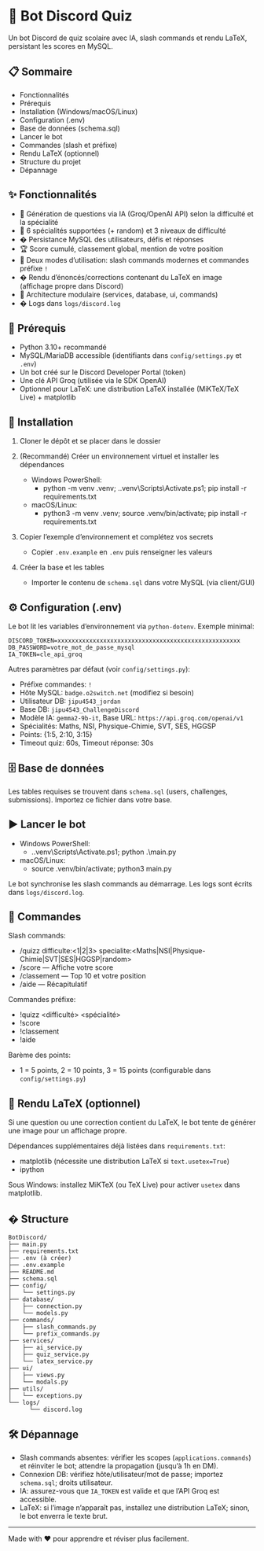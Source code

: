 # 🧠 Bot Discord Quiz

Un bot Discord de quiz scolaire avec IA, slash commands et rendu LaTeX, persistant les scores en MySQL.

## 📋 Sommaire

- Fonctionnalités
- Prérequis
- Installation (Windows/macOS/Linux)
- Configuration (.env)
- Base de données (schema.sql)
- Lancer le bot
- Commandes (slash et préfixe)
- Rendu LaTeX (optionnel)
- Structure du projet
- Dépannage

## ✨ Fonctionnalités

- 🤖 Génération de questions via IA (Groq/OpenAI API) selon la difficulté et la spécialité
- 🧩 6 spécialités supportées (+ random) et 3 niveaux de difficulté
- �️ Persistance MySQL des utilisateurs, défis et réponses
- 🏆 Score cumulé, classement global, mention de votre position
- 💬 Deux modes d’utilisation: slash commands modernes et commandes préfixe `!`
- �️ Rendu d’énoncés/corrections contenant du LaTeX en image (affichage propre dans Discord)
- 🧰 Architecture modulaire (services, database, ui, commands)
- � Logs dans `logs/discord.log`

## 🧱 Prérequis

- Python 3.10+ recommandé
- MySQL/MariaDB accessible (identifiants dans `config/settings.py` et `.env`)
- Un bot créé sur le Discord Developer Portal (token)
- Une clé API Groq (utilisée via le SDK OpenAI)
- Optionnel pour LaTeX: une distribution LaTeX installée (MiKTeX/TeX Live) + matplotlib

## 🚀 Installation

1) Cloner le dépôt et se placer dans le dossier

2) (Recommandé) Créer un environnement virtuel et installer les dépendances
    - Windows PowerShell:
       - python -m venv .venv; .\.venv\Scripts\Activate.ps1; pip install -r requirements.txt
    - macOS/Linux:
       - python3 -m venv .venv; source .venv/bin/activate; pip install -r requirements.txt

3) Copier l’exemple d’environnement et complétez vos secrets
    - Copier `.env.example` en `.env` puis renseigner les valeurs

4) Créer la base et les tables
    - Importer le contenu de `schema.sql` dans votre MySQL (via client/GUI)

## ⚙️ Configuration (.env)

Le bot lit les variables d’environnement via `python-dotenv`. Exemple minimal:

```
DISCORD_TOKEN=xxxxxxxxxxxxxxxxxxxxxxxxxxxxxxxxxxxxxxxxxxxxxxxxxxxx
DB_PASSWORD=votre_mot_de_passe_mysql
IA_TOKEN=cle_api_groq
```

Autres paramètres par défaut (voir `config/settings.py`):
- Préfixe commandes: `!`
- Hôte MySQL: `badge.o2switch.net` (modifiez si besoin)
- Utilisateur DB: `jipu4543_jordan`
- Base DB: `jipu4543_ChallengeDiscord`
- Modèle IA: `gemma2-9b-it`, Base URL: `https://api.groq.com/openai/v1`
- Spécialités: Maths, NSI, Physique-Chimie, SVT, SES, HGGSP
- Points: {1:5, 2:10, 3:15}
- Timeout quiz: 60s, Timeout réponse: 30s

## 🗄️ Base de données

Les tables requises se trouvent dans `schema.sql` (users, challenges, submissions). Importez ce fichier dans votre base.

## ▶️ Lancer le bot

- Windows PowerShell:
   - .\.venv\Scripts\Activate.ps1; python .\main.py
- macOS/Linux:
   - source .venv/bin/activate; python3 main.py

Le bot synchronise les slash commands au démarrage. Les logs sont écrits dans `logs/discord.log`.

## 📝 Commandes

Slash commands:
- /quizz difficulte:<1|2|3> specialite:<Maths|NSI|Physique-Chimie|SVT|SES|HGGSP|random>
- /score — Affiche votre score
- /classement — Top 10 et votre position
- /aide — Récapitulatif

Commandes préfixe:
- !quizz <difficulté> <spécialité>
- !score
- !classement
- !aide

Barème des points:
- 1 = 5 points, 2 = 10 points, 3 = 15 points (configurable dans `config/settings.py`)

## 🧮 Rendu LaTeX (optionnel)

Si une question ou une correction contient du LaTeX, le bot tente de générer une image pour un affichage propre.

Dépendances supplémentaires déjà listées dans `requirements.txt`:
- matplotlib (nécessite une distribution LaTeX si `text.usetex=True`)
- ipython

Sous Windows: installez MiKTeX (ou TeX Live) pour activer `usetex` dans matplotlib.

## � Structure

```
BotDiscord/
├── main.py
├── requirements.txt
├── .env (à créer)
├── .env.example
├── README.md
├── schema.sql
├── config/
│   └── settings.py
├── database/
│   ├── connection.py
│   └── models.py
├── commands/
│   ├── slash_commands.py
│   └── prefix_commands.py
├── services/
│   ├── ai_service.py
│   ├── quiz_service.py
│   └── latex_service.py
├── ui/
│   ├── views.py
│   └── modals.py
├── utils/
│   └── exceptions.py
└── logs/
      └── discord.log
```

## 🛠️ Dépannage

- Slash commands absentes: vérifier les scopes (`applications.commands`) et réinviter le bot; attendre la propagation (jusqu’à 1h en DM).
- Connexion DB: vérifiez hôte/utilisateur/mot de passe; importez `schema.sql`; droits utilisateur.
- IA: assurez-vous que `IA_TOKEN` est valide et que l’API Groq est accessible.
- LaTeX: si l’image n’apparaît pas, installez une distribution LaTeX; sinon, le bot enverra le texte brut.

---

Made with ❤️ pour apprendre et réviser plus facilement.
